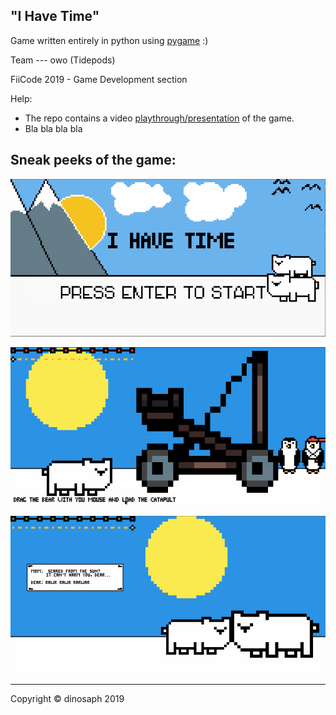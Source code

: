 "I Have Time"
---
Game written entirely in python using [pygame](https://www.pygame.org/news) :)

Team --- owo (Tidepods)

FiiCode 2019 - Game Development section

Help:
* The repo contains a video [playthrough/presentation](https://github.com/dinosaph/fiicode/blob/master/I_Have_Time_PRESENTATION.mp4) of the game.
* Bla bla bla bla

Sneak peeks of the game:
---
![owo][ss1]

![owo][ss2]

![owo][ss3]

[ss1]: https://github.com/dinosaph/fiicode/blob/master/sneak_peek1.png "Game Intro"
[ss2]: https://github.com/dinosaph/fiicode/blob/master/sneak_peek2.png "In Game"
[ss3]: https://github.com/dinosaph/fiicode/blob/master/sneak_peek3.png "Final Meet"

---

Copyright © dinosaph 2019
